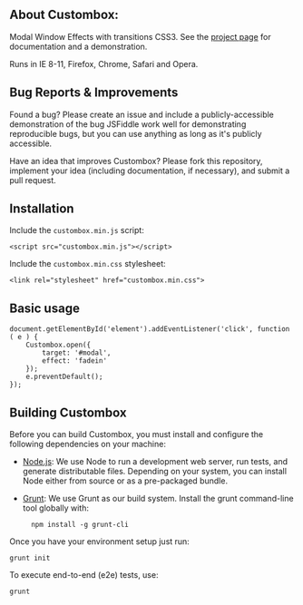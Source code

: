 ## About Custombox:
Modal Window Effects with transitions CSS3. See the [project page](http://dixso.github.io/custombox/) for documentation and a demonstration.

Runs in IE 8-11, Firefox, Chrome, Safari and Opera.

## Bug Reports & Improvements

Found a bug? Please create an issue and include a publicly-accessible demonstration of the bug JSFiddle work well for demonstrating reproducible bugs, but you can use anything as long as it's publicly accessible.

Have an idea that improves Custombox? Please fork this repository, implement your idea (including documentation, if necessary), and submit a pull request.

## Installation

Include the `custombox.min.js` script:

    <script src="custombox.min.js"></script>
    
Include the `custombox.min.css` stylesheet:

    <link rel="stylesheet" href="custombox.min.css">
    
## Basic usage
    document.getElementById('element').addEventListener('click', function ( e ) {
        Custombox.open({
            target: '#modal',
            effect: 'fadein'
        });
        e.preventDefault();
    });
    
## Building Custombox
Before you can build Custombox, you must install and configure the following dependencies on your machine:

- [Node.js](http://nodejs.org/): We use Node to run a development web server, run tests, and generate distributable files. Depending on your system, you can install Node either from source or as a pre-packaged bundle.
- [Grunt](http://gruntjs.com/): We use Grunt as our build system. Install the grunt command-line tool globally with:
        
        npm install -g grunt-cli
        
Once you have your environment setup just run:
    
    grunt init
    
To execute end-to-end (e2e) tests, use:
    
    grunt